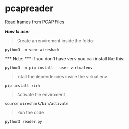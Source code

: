 # pcapreader
Read frames from PCAP Files


***How to use:***

> Create an enviroment inside the folder

`python3 -m venv wireshark`

*** Note: *** if you don't have venv you can install like this: 

`python3 -m pip install --user virtualenv`

> Intall the dependencies inside the virtual env

`pip install rich`

> Activate the enviroment

`source wireshark/bin/activate`

> Run the code

`python3 reader.py` 

